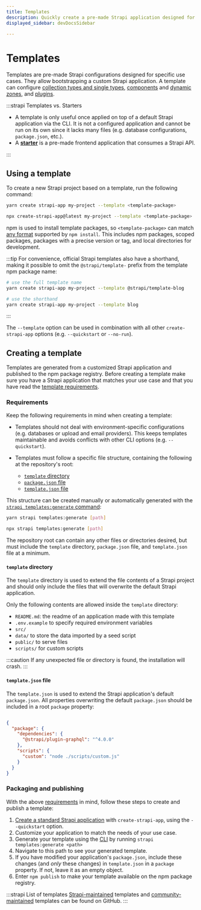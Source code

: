 ```yaml
---
title: Templates
description: Quickly create a pre-made Strapi application designed for a specific use case. It allows you to quickly bootstrap a custom Strapi application.
displayed_sidebar: devDocsSidebar

---
```


# Templates

Templates are pre-made Strapi configurations designed for specific use cases. They allow bootstrapping a custom Strapi application. A template can configure [collection types and single types](/user-docs/content-type-builder), [components](/dev-docs/backend-customization/models.md#components-2) and [dynamic zones](/dev-docs/backend-customization/models.md#dynamic-zones), and [plugins](/dev-docs/plugins).

:::strapi Templates vs. Starters

- A template is only useful once applied on top of a default Strapi application via the CLI. It is not a configured application and cannot be run on its own since it lacks many files (e.g. database configurations, `package.json`, etc.).
- A **[starter](https://strapi.io/starters)** is a pre-made frontend application that consumes a Strapi API.

:::

## Using a template

To create a new Strapi project based on a template, run the following command:

<Tabs groupId="yarn-npm">

<TabItem value="yarn" label="Yarn">

```sh
yarn create strapi-app my-project --template <template-package>
```

</TabItem>

<TabItem value="npm" label="NPM">

```sh
npx create-strapi-app@latest my-project --template <template-package>
```

</TabItem>

</Tabs>

npm is used to install template packages, so `<template-package>` can match [any format](https://docs.npmjs.com/cli/v8/commands/npm-install) supported by `npm install`. This includes npm packages, scoped packages, packages with a precise version or tag, and local directories for development.

:::tip
For convenience, official Strapi templates also have a shorthand, making it possible to omit the `@strapi/template-` prefix from the template npm package name:

```sh
# use the full template name
yarn create strapi-app my-project --template @strapi/template-blog

# use the shorthand
yarn create strapi-app my-project --template blog
```

:::

The `--template` option can be used in combination with all other `create-strapi-app` options (e.g. `--quickstart` or `--no-run`).

## Creating a template

Templates are generated from a customized Strapi application and published to the npm package registry. Before creating a template make sure you have a Strapi application that matches your use case and that you have read the [template requirements](#requirements).

### Requirements

Keep the following requirements in mind when creating a template:

* Templates should not deal with environment-specific configurations (e.g. databases or upload and email providers). This keeps templates maintainable and avoids conflicts with other CLI options (e.g. `--quickstart`).

* Templates must follow a specific file structure, containing the following at the repository's root:
    * [`template` directory](#template-directory)
    * [`package.json` file](https://docs.npmjs.com/creating-a-package-json-file)
    * [`template.json` file](#template-json-file)

This structure can be created manually or automatically generated with the [`strapi templates:generate` command](/dev-docs/cli#strapi-templates-generate):

<Tabs groupId="yarn-npm">

<TabItem value="yarn" label="Yarn">

```sh
yarn strapi templates:generate [path]
```

</TabItem>

<TabItem value="npm" label="NPM">

```sh
npx strapi templates:generate [path]
```

</TabItem>

</Tabs> 

The repository root can contain any other files or directories desired, but must include the `template` directory, `package.json` file, and `template.json` file at a minimum.


#### `template` directory

The `template` directory is used to extend the file contents of a Strapi project and should only include the files that will overwrite the default Strapi application.

Only the following contents are allowed inside the `template` directory:

- `README.md`: the readme of an application made with this template
- `.env.example` to specify required environment variables
- `src/`
- `data/` to store the data imported by a seed script
- `public/` to serve files
- `scripts/` for custom scripts

:::caution
If any unexpected file or directory is found, the installation will crash.
:::

#### `template.json` file

The `template.json` is used to extend the Strapi application's default `package.json`. All properties overwriting the default `package.json` should be included in a root `package` property:

```json title="./template.json"

{
  "package": {
    "dependencies": {
      "@strapi/plugin-graphql": "^4.0.0"
    },
    "scripts": {
      "custom": "node ./scripts/custom.js"
    }
  }
}
```

### Packaging and publishing

With the above [requirements](#requirements) in mind, follow these steps to create and publish a template:

1. [Create a standard Strapi application](/dev-docs/quick-start) with `create-strapi-app`, using the `--quickstart` option.
2. Customize your application to match the needs of your use case.
3. Generate your template using the [CLI](/dev-docs/cli#strapi-templates-generate) by running `strapi templates:generate <path>`
4. Navigate to this path to see your generated template.
5. If you have modified your application's `package.json`, include these changes (and _only_ these changes) in `template.json` in a `package` property. If not, leave it as an empty object.
6. Enter `npm publish` to make your template available on the npm package registry.

:::strapi List of templates
[Strapi-maintained](https://github.com/strapi/starters-and-templates) templates and [community-maintained](https://github.com/strapi/community-content/tree/master/templates) templates can be found on GitHub.
:::
